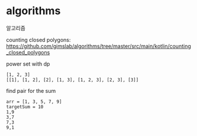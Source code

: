 # algorithms
알고리즘

counting closed polygons:
https://github.com/gimslab/algorithms/tree/master/src/main/kotlin/counting_closed_polygons

power set with dp
```
[1, 2, 3]
[[1], [1, 2], [2], [1, 3], [1, 2, 3], [2, 3], [3]]
```

find pair for the sum
```
arr = [1, 3, 5, 7, 9]
targetSum = 10
1,9
3,7
7,3
9,1
```
